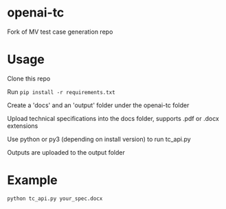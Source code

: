 # openai-tc
Fork of MV test case generation repo


# Usage

Clone this repo  

Run `pip install -r requirements.txt`  

Create a 'docs' and an 'output' folder under the openai-tc folder  

Upload technical specifications into the docs folder, supports .pdf or .docx extensions  

Use python or py3 (depending on install version) to run tc_api.py  

Outputs are uploaded to the output folder  



# Example

`python tc_api.py your_spec.docx`


